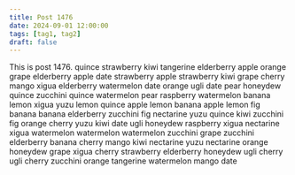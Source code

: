 ```yaml
---
title: Post 1476
date: 2024-09-01 12:00:00
tags: [tag1, tag2]
draft: false
---
```

This is post 1476.
quince
strawberry
kiwi
tangerine
elderberry
apple
orange
grape
elderberry
apple
date
strawberry
apple
strawberry
kiwi
grape
cherry
mango
xigua
elderberry
watermelon
date
orange
ugli
date
pear
honeydew
quince
zucchini
quince
watermelon
pear
raspberry
watermelon
banana
lemon
xigua
yuzu
lemon
quince
apple
lemon
banana
apple
lemon
fig
banana
banana
elderberry
zucchini
fig
nectarine
yuzu
quince
kiwi
zucchini
fig
orange
cherry
yuzu
kiwi
date
ugli
honeydew
raspberry
xigua
nectarine
xigua
watermelon
watermelon
watermelon
zucchini
grape
zucchini
elderberry
banana
cherry
mango
kiwi
nectarine
yuzu
nectarine
orange
honeydew
grape
xigua
cherry
strawberry
elderberry
honeydew
ugli
cherry
ugli
cherry
zucchini
orange
tangerine
watermelon
mango
date
